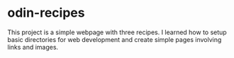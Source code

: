 # odin-recipes
This project is a simple webpage with three recipes. I learned how to setup basic directories for web development and create simple pages involving links and images.